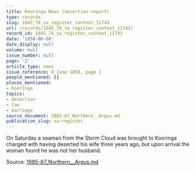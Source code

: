 ```yaml
---
title: Kooringa News (desertion report)
type: records
slug: 1845_76_sa_register_content_11743
url: /records/1845_76_sa_register_content_11743/
record_id: 1845_76_sa_register_content_11743
date: '1858-06-08'
date_display: null
volume: null
issue_number: null
page: '2'
article_type: news
issue_reference: 8 June 1858, page 2
people_mentioned: []
places_mentioned:
- Kooringa
topics:
- desertion
- law
- marriage
source_document: 1985-87_Northern__Argus.md
publication_slug: sa-register
---
```


On Saturday a seaman from the Storm Cloud was brought to Kooringa charged with having deserted his wife three years ago, but upon arrival the woman found he was not her husband.

Source: [1985-87_Northern__Argus.md](/downloads/markdown/1985-87_Northern__Argus.md)
